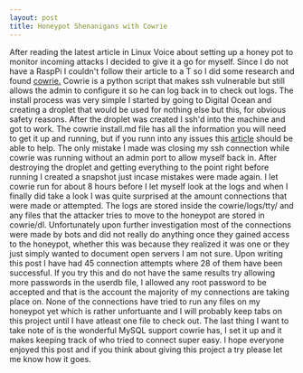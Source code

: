 ```yaml
---
layout: post
title: Honeypot Shenanigans with Cowrie
---
```


After reading the latest article in Linux Voice about setting up a honey
pot to monitor incoming attacks I decided to give it a go for myself. Since I do
not have a RaspPi I couldn't follow their article to a T so I did some
research and found [cowrie.](https://github.com/micheloosterhof/cowrie)
Cowrie is a python script that makes ssh vulnerable but still allows the
admin to configure it so he can log back in to check out logs. The install process was very simple I started by going to Digital Ocean
and creating a droplet that would be used for nothing else but this, for
obvious safety reasons. After the droplet was created I ssh'd into the
machine and got to work. The cowrie install.md file has all the
information you will need to get it up and running, but if you runn into
any issues this [article](https://sehque.wordpress.com/2015/07/23/how-to-configure-and-deploy-a-cowrie-ssh-honeypot-for-beginners) should be able to help. The only mistake I made was closing my ssh connection while cowrie was running without an
admin port to allow myself back in. After destroying the droplet
and getting everything to the point right before running I created a
snapshot just incase mistakes were made again. I let cowrie run for about 8 hours before I let myself look at
the logs and when I finally did take a look I was quite surprised at the
amount connections that were made or attempted. The logs are stored inside the
cowrie/logs/tty/ and any files that the attacker tries to move to the
honeypot are stored in cowrie/dl. Unfortunately upon further investigation most of the connections were made by bots and did not really do anything once they gained access to the honeypot, whether this was because they realized it was one or they just simply wanted to document open servers I am not sure. Upon writing this post I have had 45 connection attempts where 28 of them have been successful. If you try this and do not have the same results try allowing more passwords in the userdb file, I allowed any root password to be accepted and that is the account the majority of my connections are taking place on. None of the connections have tried to run any files on my honeypot yet which is rather unfortuante and I will probably keep tabs on this project until I have atleast one file to check out. The last thing I want to take note of is the wonderful MySQL support cowrie has, I set it up and it makes keeping track of who tried to connect super easy. I hope everyone enjoyed this post and if you think about giving this project a try please let me know how it goes.

